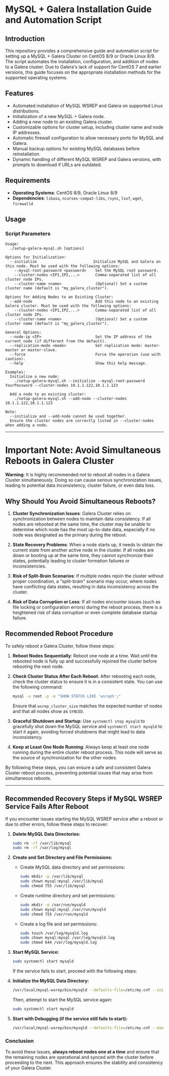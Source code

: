 # MySQL + Galera Installation Guide and Automation Script

## Introduction

This repository provides a comprehensive guide and automation script for setting up a MySQL + Galera Cluster on CentOS 8/9 or Oracle Linux 8/9. The script automates the installation, configuration, and addition of nodes to a Galera cluster. Due to Galera's lack of support for CentOS 7 and earlier versions, this guide focuses on the appropriate installation methods for the supported operating systems.

## Features

- Automated installation of MySQL WSREP and Galera on supported Linux distributions.
- Initialization of a new MySQL + Galera node.
- Adding a new node to an existing Galera cluster.
- Customizable options for cluster setup, including cluster name and node IP addresses.
- Automatic firewall configuration to allow necessary ports for MySQL and Galera.
- Manual backup options for existing MySQL databases before reinstallation.
- Dynamic handling of different MySQL WSREP and Galera versions, with prompts to download if URLs are outdated.

## Requirements

- **Operating Systems**: CentOS 8/9, Oracle Linux 8/9
- **Dependencies**: `libaio`, `ncurses-compat-libs`, `rsync`, `lsof`, `wget`, `firewalld`

## Usage

### Script Parameters

```plaintext
Usage:
  ./setup-galera-mysql.sh [options]

Options for Initialization:
  --initialize                         Initialize MySQL and Galera on this node. Must be used with the following options:
    --mysql-root-password <password>    Set the MySQL root password.
    --cluster-nodes <IP1,IP2,...>       Comma-separated list of all cluster node IPs.
    --cluster-name <name>               (Optional) Set a custom cluster name (default is "my_galera_cluster").

Options for Adding Nodes to an Existing Cluster:
  --add-node                            Add this node to an existing Galera cluster. Must be used with the following options:
    --cluster-nodes <IP1,IP2,...>       Comma-separated list of all cluster node IPs.
    --cluster-name <name>               (Optional) Set a custom cluster name (default is "my_galera_cluster").

General Options:
  --node-ip <IP>                        Set the IP address of the current node (if different from the default).
  --replication-mode <mode>             Set replication mode: master-master or master-slave.
  --force                               Force the operation (use with caution).
  --help                                Show this help message.

Examples:
  Initialize a new node:
    ./setup-galera-mysql.sh --initialize --mysql-root-password YourPassword --cluster-nodes 10.1.1.122,10.1.1.123

  Add a node to an existing cluster:
    ./setup-galera-mysql.sh --add-node --cluster-nodes 10.1.1.122,10.1.1.123

Note:
  --initialize and --add-node cannot be used together.
  Ensure the cluster nodes are correctly listed in --cluster-nodes when adding a node.
```

---


# Important Note: Avoid Simultaneous Reboots in Galera Cluster

**Warning**: It is highly recommended not to reboot all nodes in a Galera Cluster simultaneously. Doing so can cause serious synchronization issues, leading to potential data inconsistency, cluster failure, or even data loss.

## Why Should You Avoid Simultaneous Reboots?

1. **Cluster Synchronization Issues**: Galera Cluster relies on synchronization between nodes to maintain data consistency. If all nodes are rebooted at the same time, the cluster may be unable to determine which node has the most up-to-date data, especially if no node was designated as the primary during the reboot.

2. **State Recovery Problems**: When a node starts up, it needs to obtain the current state from another active node in the cluster. If all nodes are down or booting up at the same time, they cannot synchronize their states, potentially leading to cluster formation failures or inconsistencies.

3. **Risk of Split-Brain Scenarios**: If multiple nodes rejoin the cluster without proper coordination, a "split-brain" scenario may occur, where nodes have conflicting data states, resulting in data inconsistency across the cluster.

4. **Risk of Data Corruption or Loss**: If all nodes encounter issues (such as file locking or configuration errors) during the reboot process, there is a heightened risk of data corruption or even complete database startup failure.

## Recommended Reboot Procedure

To safely reboot a Galera Cluster, follow these steps:

1. **Reboot Nodes Sequentially**: Reboot one node at a time. Wait until the rebooted node is fully up and successfully rejoined the cluster before rebooting the next node.

2. **Check Cluster Status After Each Reboot**: After rebooting each node, check the cluster status to ensure it is in a consistent state. You can use the following command:

   ```bash
   mysql -u root -p -e "SHOW STATUS LIKE 'wsrep%';"
   ```

   Ensure that `wsrep_cluster_size` matches the expected number of nodes and that all nodes show as `SYNCED`.

3. **Graceful Shutdown and Startup**: Use `systemctl stop mysqld` to gracefully shut down the MySQL service and `systemctl start mysqld` to start it again, avoiding forced shutdowns that might lead to data inconsistency.

4. **Keep at Least One Node Running**: Always keep at least one node running during the entire cluster reboot process. This node will serve as the source of synchronization for the other nodes.

By following these steps, you can ensure a safe and consistent Galera Cluster reboot process, preventing potential issues that may arise from simultaneous reboots.

---

## Recommended Recovery Steps if MySQL WSREP Service Fails After Reboot

If you encounter issues starting the MySQL WSREP service after a reboot or due to other errors, follow these steps to recover:

1. **Delete MySQL Data Directories:**

   ```bash
   sudo rm -rf /var/lib/mysql
   sudo rm -rf /var/log/mysql
   ```

2. **Create and Set Directory and File Permissions:**

   - Create MySQL data directory and set permissions:

     ```bash
     sudo mkdir -p /var/lib/mysql
     sudo chown mysql:mysql /var/lib/mysql
     sudo chmod 755 /var/lib/mysql
     ```

   - Create runtime directory and set permissions:

     ```bash
     sudo mkdir -p /var/run/mysqld
     sudo chown mysql:mysql /var/run/mysqld
     sudo chmod 755 /var/run/mysqld
     ```

   - Create a log file and set permissions:

     ```bash
     sudo touch /var/log/mysqld.log
     sudo chown mysql:mysql /var/log/mysqld.log
     sudo chmod 644 /var/log/mysqld.log
     ```

3. **Start MySQL Service:**

   ```bash
   sudo systemctl start mysqld
   ```

   If the service fails to start, proceed with the following steps:

4. **Initialize the MySQL Data Directory:**

   ```bash
   /usr/local/mysql-wsrep/bin/mysqld --defaults-file=/etc/my.cnf --initialize-insecure --user=mysql --console -v
   ```

   Then, attempt to start the MySQL service again:

   ```bash
   sudo systemctl start mysqld
   ```

5. **Start with Debugging (if the service still fails to start):**

   ```bash
   /usr/local/mysql-wsrep/bin/mysqld --defaults-file=/etc/my.cnf --daemonize --pid-file=/var/run/mysqld/mysqld.pid --user=mysql --console -v
   ```

### Conclusion

To avoid these issues, **always reboot nodes one at a time** and ensure that the remaining nodes are operational and synced with the cluster before proceeding to the next. This approach ensures the stability and consistency of your Galera Cluster.
